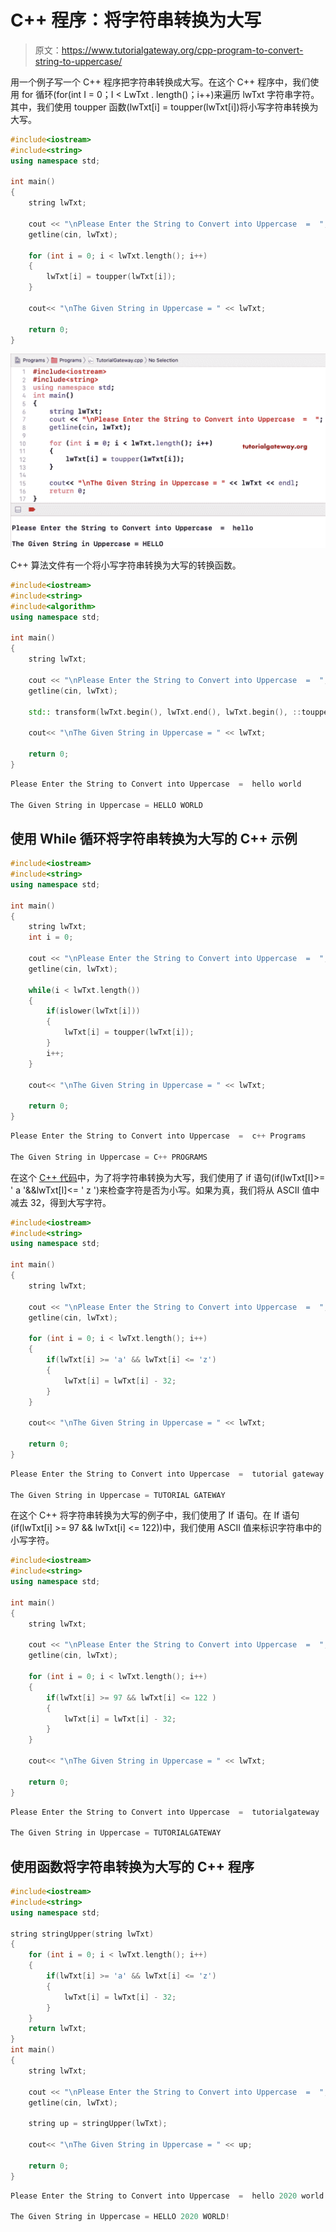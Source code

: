 # C++ 程序：将字符串转换为大写

> 原文：<https://www.tutorialgateway.org/cpp-program-to-convert-string-to-uppercase/>

用一个例子写一个 C++ 程序把字符串转换成大写。在这个 C++ 程序中，我们使用 for 循环(for(int I = 0；I < LwTxt . length()；i++)来遍历 lwTxt 字符串字符。其中，我们使用 toupper 函数(lwTxt[i] = toupper(lwTxt[i])将小写字符串转换为大写。

```cpp
#include<iostream>
#include<string>
using namespace std;

int main()
{
	string lwTxt;

	cout << "\nPlease Enter the String to Convert into Uppercase  =  ";
	getline(cin, lwTxt);

	for (int i = 0; i < lwTxt.length(); i++)
  	{
  		lwTxt[i] = toupper(lwTxt[i]);
  	}

	cout<< "\nThe Given String in Uppercase = " << lwTxt;

 	return 0;
}
```

![C++ Program to Convert String to Uppercase 1](img/60574ee77c118984ef4e864c6f0d93ee.png)

C++ 算法文件有一个将小写字符串转换为大写的转换函数。

```cpp
#include<iostream>
#include<string>
#include<algorithm>
using namespace std;

int main()
{
	string lwTxt;

	cout << "\nPlease Enter the String to Convert into Uppercase  =  ";
	getline(cin, lwTxt);

	std:: transform(lwTxt.begin(), lwTxt.end(), lwTxt.begin(), ::toupper);

	cout<< "\nThe Given String in Uppercase = " << lwTxt;

 	return 0;
}
```

```cpp
Please Enter the String to Convert into Uppercase  =  hello world

The Given String in Uppercase = HELLO WORLD
```

## 使用 While 循环将字符串转换为大写的 C++ 示例

```cpp
#include<iostream>
#include<string>
using namespace std;

int main()
{
	string lwTxt;
	int i = 0; 

	cout << "\nPlease Enter the String to Convert into Uppercase  =  ";
	getline(cin, lwTxt);

	while(i < lwTxt.length())
  	{
  		if(islower(lwTxt[i]))
  		{
  			lwTxt[i] = toupper(lwTxt[i]);
		}
		i++;
  	}

	cout<< "\nThe Given String in Uppercase = " << lwTxt;

 	return 0;
}
```

```cpp
Please Enter the String to Convert into Uppercase  =  c++ Programs

The Given String in Uppercase = C++ PROGRAMS
```

在这个 [C++ 代码](https://www.tutorialgateway.org/cpp-programs/)中，为了将字符串转换为大写，我们使用了 if 语句(if(lwTxt[I]>= ' a '&&lwTxt[I]<= ' z ')来检查字符是否为小写。如果为真，我们将从 ASCII 值中减去 32，得到大写字符。

```cpp
#include<iostream>
#include<string>
using namespace std;

int main()
{
	string lwTxt;

	cout << "\nPlease Enter the String to Convert into Uppercase  =  ";
	getline(cin, lwTxt);

	for (int i = 0; i < lwTxt.length(); i++)
  	{
  		if(lwTxt[i] >= 'a' && lwTxt[i] <= 'z')
  		{
  			lwTxt[i] = lwTxt[i] - 32;
		}
  	}

	cout<< "\nThe Given String in Uppercase = " << lwTxt;

 	return 0;
}
```

```cpp
Please Enter the String to Convert into Uppercase  =  tutorial gateway

The Given String in Uppercase = TUTORIAL GATEWAY
```

在这个 C++ 将字符串转换为大写的例子中，我们使用了 If 语句。在 If 语句(if(lwTxt[i] >= 97 && lwTxt[i] <= 122))中，我们使用 ASCII 值来标识字符串中的小写字符。

```cpp
#include<iostream>
#include<string>
using namespace std;

int main()
{
	string lwTxt;

	cout << "\nPlease Enter the String to Convert into Uppercase  =  ";
	getline(cin, lwTxt);

	for (int i = 0; i < lwTxt.length(); i++)
  	{
  		if(lwTxt[i] >= 97 && lwTxt[i] <= 122 )
  		{
  			lwTxt[i] = lwTxt[i] - 32;
		}
  	}

	cout<< "\nThe Given String in Uppercase = " << lwTxt;

 	return 0;
}
```

```cpp
Please Enter the String to Convert into Uppercase  =  tutorialgateway

The Given String in Uppercase = TUTORIALGATEWAY
```

## 使用函数将字符串转换为大写的 C++ 程序

```cpp
#include<iostream>
#include<string>
using namespace std;

string stringUpper(string lwTxt)
{
	for (int i = 0; i < lwTxt.length(); i++)
  	{
  		if(lwTxt[i] >= 'a' && lwTxt[i] <= 'z')
  		{
  			lwTxt[i] = lwTxt[i] - 32;
		}
  	}
  	return lwTxt;
}
int main()
{
	string lwTxt;

	cout << "\nPlease Enter the String to Convert into Uppercase  =  ";
	getline(cin, lwTxt);

	string up = stringUpper(lwTxt);

	cout<< "\nThe Given String in Uppercase = " << up;

 	return 0;
}
```

```cpp
Please Enter the String to Convert into Uppercase  =  hello 2020 world!

The Given String in Uppercase = HELLO 2020 WORLD!
```
